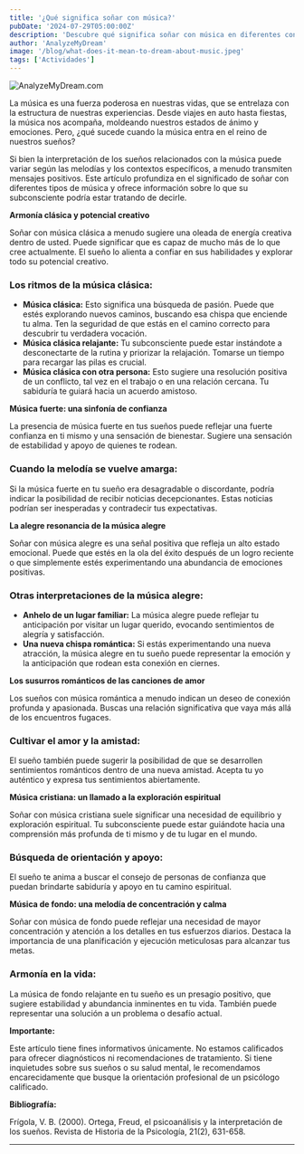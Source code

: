 ```yaml
---
title: '¿Qué significa soñar con música?'
pubDate: '2024-07-29T05:00:00Z'
description: 'Descubre qué significa soñar con música en diferentes contextos, desde la música clásica hasta la cristiana. Explora la interpretación de estos sueños para entender mejor lo que tu subconsciente quiere decirte.'
author: 'AnalyzeMyDream'
image: '/blog/what-does-it-mean-to-dream-about-music.jpeg'
tags: ['Actividades']
---
```


![AnalyzeMyDream.com](/blog/what-does-it-mean-to-dream-about-music.jpeg)


La música es una fuerza poderosa en nuestras vidas, que se entrelaza con la estructura de nuestras experiencias. Desde viajes en auto hasta fiestas, la música nos acompaña, moldeando nuestros estados de ánimo y emociones. Pero, ¿qué sucede cuando la música entra en el reino de nuestros sueños? 

Si bien la interpretación de los sueños relacionados con la música puede variar según las melodías y los contextos específicos, a menudo transmiten mensajes positivos. Este artículo profundiza en el significado de soñar con diferentes tipos de música y ofrece información sobre lo que su subconsciente podría estar tratando de decirle.

**Armonía clásica y potencial creativo**

Soñar con música clásica a menudo sugiere una oleada de energía creativa dentro de usted. Puede significar que es capaz de mucho más de lo que cree actualmente. El sueño lo alienta a confiar en sus habilidades y explorar todo su potencial creativo. 

### Los ritmos de la música clásica:

- **Música clásica:** Esto significa una búsqueda de pasión. Puede que estés explorando nuevos caminos, buscando esa chispa que enciende tu alma. Ten la seguridad de que estás en el camino correcto para descubrir tu verdadera vocación.
- **Música clásica relajante:** Tu subconsciente puede estar instándote a desconectarte de la rutina y priorizar la relajación. Tomarse un tiempo para recargar las pilas es crucial.
- **Música clásica con otra persona:** Esto sugiere una resolución positiva de un conflicto, tal vez en el trabajo o en una relación cercana. Tu sabiduría te guiará hacia un acuerdo amistoso.

**Música fuerte: una sinfonía de confianza**

La presencia de música fuerte en tus sueños puede reflejar una fuerte confianza en ti mismo y una sensación de bienestar. Sugiere una sensación de estabilidad y apoyo de quienes te rodean. 

### Cuando la melodía se vuelve amarga:

Si la música fuerte en tu sueño era desagradable o discordante, podría indicar la posibilidad de recibir noticias decepcionantes. Estas noticias podrían ser inesperadas y contradecir tus expectativas. 

**La alegre resonancia de la música alegre**

Soñar con música alegre es una señal positiva que refleja un alto estado emocional. Puede que estés en la ola del éxito después de un logro reciente o que simplemente estés experimentando una abundancia de emociones positivas. 

### Otras interpretaciones de la música alegre:

- **Anhelo de un lugar familiar:** La música alegre puede reflejar tu anticipación por visitar un lugar querido, evocando sentimientos de alegría y satisfacción. 
- **Una nueva chispa romántica:** Si estás experimentando una nueva atracción, la música alegre en tu sueño puede representar la emoción y la anticipación que rodean esta conexión en ciernes.

**Los susurros románticos de las canciones de amor**

Los sueños con música romántica a menudo indican un deseo de conexión profunda y apasionada. Buscas una relación significativa que vaya más allá de los encuentros fugaces. 

### Cultivar el amor y la amistad:

El sueño también puede sugerir la posibilidad de que se desarrollen sentimientos románticos dentro de una nueva amistad. Acepta tu yo auténtico y expresa tus sentimientos abiertamente. 

**Música cristiana: un llamado a la exploración espiritual**

Soñar con música cristiana suele significar una necesidad de equilibrio y exploración espiritual. Tu subconsciente puede estar guiándote hacia una comprensión más profunda de ti mismo y de tu lugar en el mundo. 

### Búsqueda de orientación y apoyo:

El sueño te anima a buscar el consejo de personas de confianza que puedan brindarte sabiduría y apoyo en tu camino espiritual.

**Música de fondo: una melodía de concentración y calma**

Soñar con música de fondo puede reflejar una necesidad de mayor concentración y atención a los detalles en tus esfuerzos diarios. Destaca la importancia de una planificación y ejecución meticulosas para alcanzar tus metas. 

### Armonía en la vida:

La música de fondo relajante en tu sueño es un presagio positivo, que sugiere estabilidad y abundancia inminentes en tu vida. También puede representar una solución a un problema o desafío actual.

**Importante:**

Este artículo tiene fines informativos únicamente. No estamos calificados para ofrecer diagnósticos ni recomendaciones de tratamiento. Si tiene inquietudes sobre sus sueños o su salud mental, le recomendamos encarecidamente que busque la orientación profesional de un psicólogo calificado.

**Bibliografía:**

Frígola, V. B. (2000). Ortega, Freud, el psicoanálisis y la interpretación de los sueños. Revista de Historia de la Psicología, 21(2), 631-658.

---